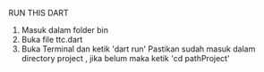 RUN THIS DART

1. Masuk dalam folder bin
2. Buka file ttc.dart
3. Buka Terminal dan ketik 'dart run'
   Pastikan sudah masuk dalam directory project , jika belum maka ketik 'cd pathProject'
